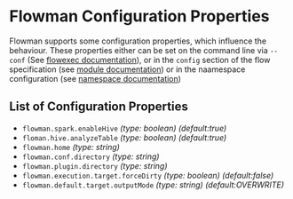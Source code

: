 # Flowman Configuration Properties

Flowman supports some configuration properties, which influence the behaviour. These properties either can be set
on the command line via `--conf` (See [flowexec documentation](cli/flowexec.md)), or in the `config` section of the flow 
specification (see [module documentation](spec/module.md)) or in the naamespace configuration (see
[namespace documentation](spec/namespace.md))


## List of Configuration Properties
- `flowman.spark.enableHive` *(type: boolean)* *(default:true)*
- `floman.hive.analyzeTable` *(type: boolean)* *(default:true)*
- `flowman.home` *(type: string)*
- `flowman.conf.directory` *(type: string)*
- `flowman.plugin.directory` *(type: string)*
- `flowman.execution.target.forceDirty` *(type: boolean)* *(default:false)*
- `flowman.default.target.outputMode` *(type: string)* *(default:OVERWRITE)*
